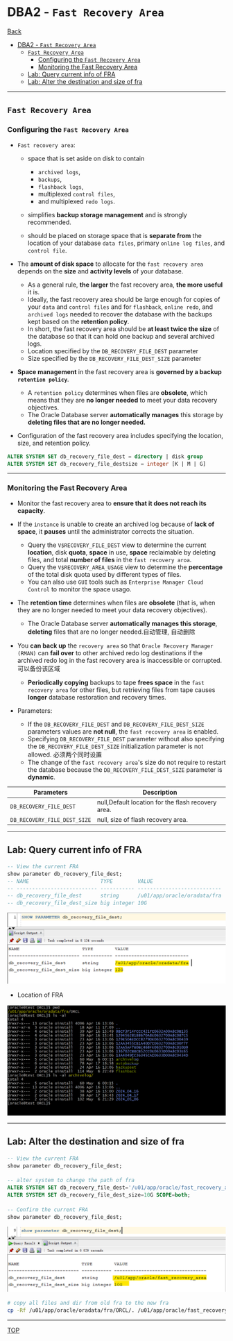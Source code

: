 # DBA2 - `Fast Recovery Area`

[Back](../../index.md)

- [DBA2 - `Fast Recovery Area`](#dba2---fast-recovery-area)
  - [`Fast Recovery Area`](#fast-recovery-area)
    - [Configuring the `Fast Recovery Area`](#configuring-the-fast-recovery-area)
    - [Monitoring the Fast Recovery Area](#monitoring-the-fast-recovery-area)
  - [Lab: Query current info of FRA](#lab-query-current-info-of-fra)
  - [Lab: Alter the destination and size of fra](#lab-alter-the-destination-and-size-of-fra)

---

## `Fast Recovery Area`

### Configuring the `Fast Recovery Area`

- `Fast recovery area`:

  - space that is set aside on disk to contain

    - `archived logs`,
    - `backups`,
    - `flashback logs`,
    - multiplexed `control files`,
    - and multiplexed `redo logs`.

  - simplifies **backup storage management** and is strongly recommended.
  - should be placed on storage space that is **separate from** the location of your database `data files`, primary `online log files`, and `control file`.

- The **amount of disk space** to allocate for the `fast recovery area` depends on the **size** and **activity levels** of your database.

  - As a general rule, **the larger** the fast recovery area, **the more useful** it is.
  - Ideally, the fast recovery area should be large enough for copies of your `data` and `control files` and for `flashback`, `online redo`, and `archived logs` needed to recover the database with the backups kept based on the **retention policy**.
  - In short, the fast recovery area should be **at least twice the size** of the database so that it can hold one backup and several archived logs.
  - Location specified by the `DB_RECOVERY_FILE_DEST` parameter
  - Size specified by the `DB_RECOVERY_FILE_DEST_SIZE` parameter

- **Space management** in the fast recovery area is **governed by a backup `retention policy`**.

  - A `retention policy` determines when files are **obsolete**, which means that they are **no longer needed** to meet your data recovery objectives.
  - The Oracle Database server **automatically manages** this storage by **deleting files that are no longer needed.**

- Configuration of the fast recovery area includes specifying the location, size, and retention policy.

```sql
ALTER SYSTEM SET db_recovery_file_dest = directory | disk group
ALTER SYSTEM SET db_recovery_file_destsize = integer [K | M | G]
```

---

### Monitoring the Fast Recovery Area

- Monitor the fast recovery area to **ensure that it does not reach its capacity**.

- If the `instance` is unable to create an archived log because of **lack of space**, it **pauses** until the administrator corrects the situation.

  - Query the `V$RECOVERY_FILE_DEST` view to determine the current **location**, disk **quota**, **space** in use, **space** reclaimable by deleting files, and total **number of files** in the `fast recovery aroa`.
  - Query the `V$RECOVERY_AREA_USAGE` view to determine the **percentage** of the total disk quota used by different types of files.
  - You can also use `GUI` tools such as `Enterprise Manager Cloud Control` to monitor the space usago.

- The **retention time** determines when files are **obsolete** (that is, when they are no longer needed to meet your data recovery objectives).

  - The Oracle Database server **automatically manages this storage**, **deleting** files that are no longer needed.自动管理, 自动删除

- You **can back up** the `recovery area` so that `Oracle Recovery Manager (RMAN)` can **fail over** to other archived redo log destinations if the archived redo log in the fast recovery area is inaccessible or corrupted.可以备份该区域

  - **Periodically copying** backups to tape **frees space** in the `fast recovery area` for other files, but retrieving files from tape causes **longer** database restoration and recovery times.

- Parameters:

  - If the `DB_RECOVERY_FILE_DEST` and `DB_RECOVERY_FILE_DEST_SIZE` parameters values are **not null**, the `fast recovery area` is enabled.
  - Specifying `DB_RECOVERY_FILE_DEST` parameter without also specifying the `DB_RECOVERY_FILE_DEST_SIZE` initialization parameter is not allowed. 必须两个同时设置
  - The change of the `fast recovery area`'s size do not require to restart the database because the `DB_RECOVERY_FILE_DEST_SIZE` parameter is **dynamic**.

| Parameters                   | Description                                        |
| ---------------------------- | -------------------------------------------------- |
| `DB_RECOVERY_FILE_DEST`      | null,Default location for the flash recovery area. |
| `DB_RECOVERY_FILE_DEST_SIZE` | null, size of flash recovery area.                 |

---

## Lab: Query current info of FRA

```sql
-- View the current FRA
show parameter db_recovery_file_dest;
-- NAME                       TYPE        VALUE
-- -------------------------- ----------- ---------------------------
-- db_recovery_file_dest      string      /u01/app/oracle/oradata/fra
-- db_recovery_file_dest_size big integer 10G
```

![fra01](./pic/fra01.png)

- Location of FRA

![fra01](./pic/fra02.png)

---

## Lab: Alter the destination and size of fra

```sql
-- View the current FRA
show parameter db_recovery_file_dest;

-- alter system to change the path of fra
ALTER SYSTEM SET db_recovery_file_dest='/u01/app/oracle/fast_recovery_area' SCOPE=both;
ALTER SYSTEM SET db_recovery_file_dest_size=10G SCOPE=both;

-- Confirm the current FRA
show parameter db_recovery_file_dest;
```

![fra01](./pic/fra04.png)

```sh
# copy all files and dir from old fra to the new fra
cp -Rf /u01/app/oracle/oradata/fra/ORCL/. /u01/app/oracle/fast_recovery_area/ORCL/
```

---

[TOP](#dba2---fast-recovery-area)
